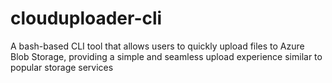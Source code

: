 # clouduploader-cli
A bash-based CLI tool that allows users to quickly upload files to Azure Blob Storage, providing a simple and seamless upload experience similar to popular storage services
